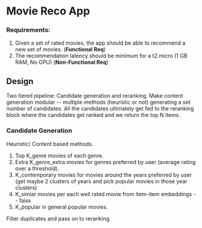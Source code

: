 # Movie Reco App

### Requirements:

1. Given a set of rated movies, the app should be able to recommend a new set of movies. (**Functional Req**)
2. The recommendation latency should be minimum for a t2.micro (1 GB RAM, No GPU) (**Non-Functional Req**)

## Design

Two tiered pipeline: Candidate generation and reranking.
Make content generation modular -- multiple methods (heuristic or not) generating a set number of candidates. All the candidates ultimately get fed to the reranking block where the candidates get ranked and we return the top N items.

### Candidate Generation

Heuristic/ Content based methods.

1. Top K_genre movies of each genre.
2. Extra K_genre_extra movies for genres preferred by user (average rating over a threshold).
3. K_contemporary movies for movies around the years preferred by user (get maybe 2 clusters of years and pick popular movies in those year clusters)
4. K_simiar movies per each well rated movie from item-item embeddings -- faiss
5. K_popular in general popular movies.

Filter duplicates and pass on to reranking.

